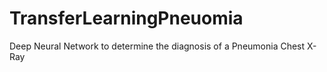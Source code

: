 # TransferLearningPneuomia
Deep Neural Network to determine the diagnosis of a Pneumonia Chest X-Ray
